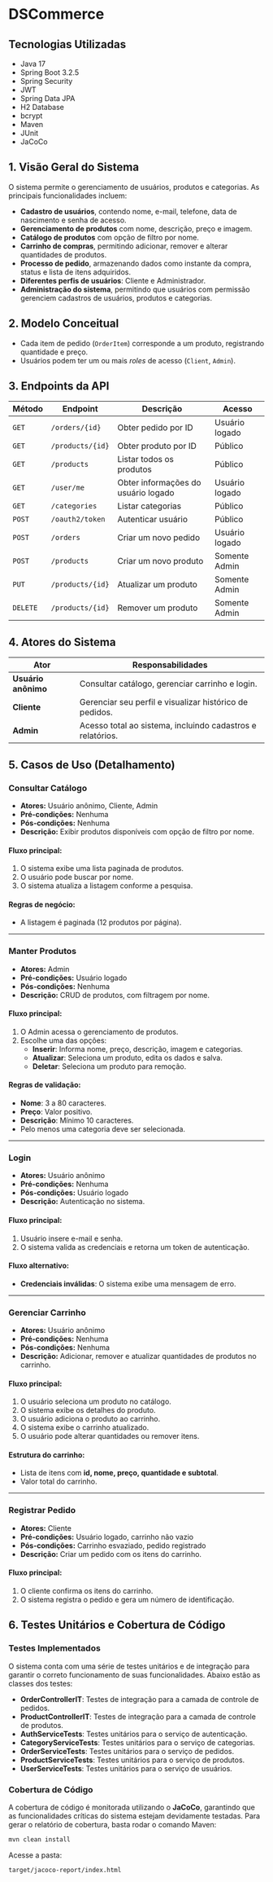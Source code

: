 # DSCommerce

## Tecnologias Utilizadas

- Java 17
- Spring Boot 3.2.5
- Spring Security
- JWT
- Spring Data JPA
- H2 Database
- bcrypt
- Maven
- JUnit
- JaCoCo

## 1. Visão Geral do Sistema

O sistema permite o gerenciamento de usuários, produtos e categorias. As principais funcionalidades incluem:

- **Cadastro de usuários**, contendo nome, e-mail, telefone, data de nascimento e senha de acesso.
- **Gerenciamento de produtos** com nome, descrição, preço e imagem.
- **Catálogo de produtos** com opção de filtro por nome.
- **Carrinho de compras**, permitindo adicionar, remover e alterar quantidades de produtos.
- **Processo de pedido**, armazenando dados como instante da compra, status e lista de itens adquiridos.
- **Diferentes perfis de usuários**: Cliente e Administrador.
- **Administração do sistema**, permitindo que usuários com permissão gerenciem cadastros de usuários, produtos e categorias.

## 2. Modelo Conceitual

- Cada item de pedido (`OrderItem`) corresponde a um produto, registrando quantidade e preço.
- Usuários podem ter um ou mais *roles* de acesso (`Client`, `Admin`).

## 3. Endpoints da API

| Método  | Endpoint                | Descrição                                      | Acesso       |
|---------|-------------------------|----------------------------------------------|--------------|
| `GET`   | `/orders/{id}`          | Obter pedido por ID                         | Usuário logado |
| `GET`   | `/products/{id}`        | Obter produto por ID                        | Público       |
| `GET`   | `/products`             | Listar todos os produtos                    | Público       |
| `GET`   | `/user/me`              | Obter informações do usuário logado         | Usuário logado |
| `GET`   | `/categories`           | Listar categorias                           | Público       |
| `POST`  | `/oauth2/token`                | Autenticar usuário                          | Público       |
| `POST`  | `/orders`               | Criar um novo pedido                        | Usuário logado |
| `POST`  | `/products`             | Criar um novo produto                       | Somente Admin |
| `PUT`   | `/products/{id}`        | Atualizar um produto                        | Somente Admin |
| `DELETE`| `/products/{id}`        | Remover um produto                          | Somente Admin |

## 4. Atores do Sistema

| Ator              | Responsabilidades |
|------------------|------------------|
| **Usuário anônimo** | Consultar catálogo, gerenciar carrinho e login. |
| **Cliente**       | Gerenciar seu perfil e visualizar histórico de pedidos. |
| **Admin**         | Acesso total ao sistema, incluindo cadastros e relatórios. |

## 5. Casos de Uso (Detalhamento)

### **Consultar Catálogo**
- **Atores:** Usuário anônimo, Cliente, Admin  
- **Pré-condições:** Nenhuma  
- **Pós-condições:** Nenhuma  
- **Descrição:** Exibir produtos disponíveis com opção de filtro por nome.  

#### **Fluxo principal:**
1. O sistema exibe uma lista paginada de produtos.
2. O usuário pode buscar por nome.
3. O sistema atualiza a listagem conforme a pesquisa.

#### **Regras de negócio:**
- A listagem é paginada (12 produtos por página).

---

### **Manter Produtos**
- **Atores:** Admin  
- **Pré-condições:** Usuário logado  
- **Pós-condições:** Nenhuma  
- **Descrição:** CRUD de produtos, com filtragem por nome.  

#### **Fluxo principal:**
1. O Admin acessa o gerenciamento de produtos.
2. Escolhe uma das opções:
   - **Inserir**: Informa nome, preço, descrição, imagem e categorias.
   - **Atualizar**: Seleciona um produto, edita os dados e salva.
   - **Deletar**: Seleciona um produto para remoção.

#### **Regras de validação:**
- **Nome**: 3 a 80 caracteres.
- **Preço**: Valor positivo.
- **Descrição**: Mínimo 10 caracteres.
- Pelo menos uma categoria deve ser selecionada.

---

### **Login**
- **Atores:** Usuário anônimo  
- **Pré-condições:** Nenhuma  
- **Pós-condições:** Usuário logado  
- **Descrição:** Autenticação no sistema.  

#### **Fluxo principal:**
1. Usuário insere e-mail e senha.
2. O sistema valida as credenciais e retorna um token de autenticação.

#### **Fluxo alternativo:**
- **Credenciais inválidas**: O sistema exibe uma mensagem de erro.

---

### **Gerenciar Carrinho**
- **Atores:** Usuário anônimo  
- **Pré-condições:** Nenhuma  
- **Pós-condições:** Nenhuma  
- **Descrição:** Adicionar, remover e atualizar quantidades de produtos no carrinho.  

#### **Fluxo principal:**
1. O usuário seleciona um produto no catálogo.
2. O sistema exibe os detalhes do produto.
3. O usuário adiciona o produto ao carrinho.
4. O sistema exibe o carrinho atualizado.
5. O usuário pode alterar quantidades ou remover itens.

#### **Estrutura do carrinho:**
- Lista de itens com **id, nome, preço, quantidade e subtotal**.
- Valor total do carrinho.

---

### **Registrar Pedido**
- **Atores:** Cliente  
- **Pré-condições:** Usuário logado, carrinho não vazio  
- **Pós-condições:** Carrinho esvaziado, pedido registrado  
- **Descrição:** Criar um pedido com os itens do carrinho.  

#### **Fluxo principal:**
1. O cliente confirma os itens do carrinho.
2. O sistema registra o pedido e gera um número de identificação.

## 6. Testes Unitários e Cobertura de Código

### Testes Implementados

O sistema conta com uma série de testes unitários e de integração para garantir o correto funcionamento de suas funcionalidades. Abaixo estão as classes dos testes:

- **OrderControllerIT**: Testes de integração para a camada de controle de pedidos.
- **ProductControllerIT**: Testes de integração para a camada de controle de produtos.
- **AuthServiceTests**: Testes unitários para o serviço de autenticação.
- **CategoryServiceTests**: Testes unitários para o serviço de categorias.
- **OrderServiceTests**: Testes unitários para o serviço de pedidos.
- **ProductServiceTests**: Testes unitários para o serviço de produtos.
- **UserServiceTests**: Testes unitários para o serviço de usuários.

### Cobertura de Código

A cobertura de código é monitorada utilizando o **JaCoCo**, garantindo que as funcionalidades críticas do sistema estejam devidamente testadas.
Para gerar o relatório de cobertura, basta rodar o comando Maven:

```bash
mvn clean install
```

Acesse a pasta:

```bash
target/jacoco-report/index.html
```


